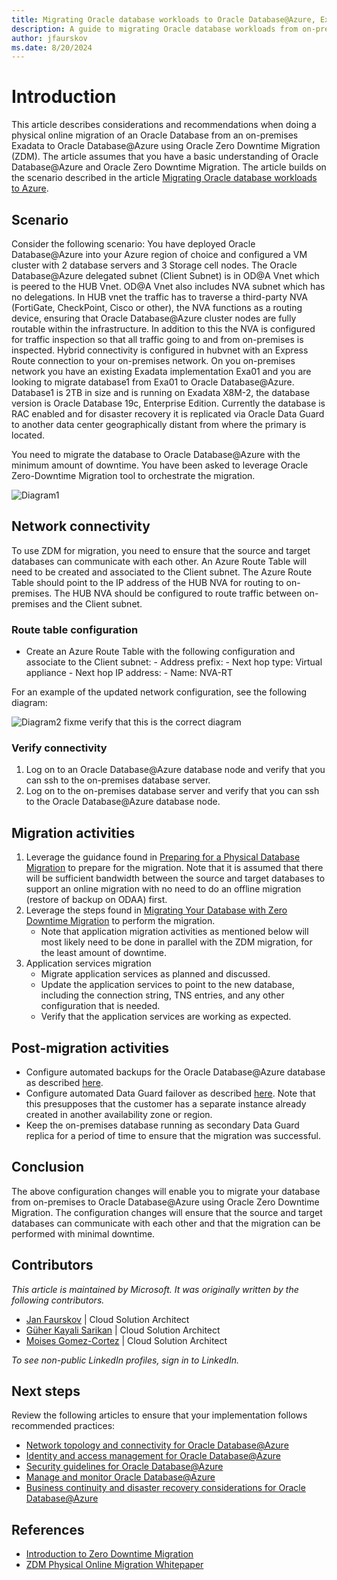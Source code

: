 ```yaml
---
title: Migrating Oracle database workloads to Oracle Database@Azure, Exadata Database Service
description: A guide to migrating Oracle database workloads from on-premises to Oracle Database@Azure, Exadata Database services.
author: jfaurskov
ms.date: 8/20/2024
---
```


# Introduction

This article describes considerations and recommendations when doing a physical online migration of an Oracle Database from an on-premises Exadata to Oracle Database@Azure using Oracle Zero Downtime Migration (ZDM). The article assumes that you have a basic understanding of Oracle Database@Azure and Oracle Zero Downtime Migration. The article builds on the scenario described in the article [Migrating Oracle database workloads to Azure](./topic-migrating-oracle-to-azure.md).

## Scenario

Consider the following scenario: You have deployed Oracle Database@Azure into your Azure region of choice and configured a VM cluster with 2 database servers and 3 Storage cell nodes. The Oracle Database@Azure delegated subnet (Client Subnet) is in OD@A Vnet which is peered to the HUB Vnet. OD@A Vnet also includes NVA subnet which has no delegations. In HUB vnet the traffic has to traverse a third-party NVA (FortiGate, CheckPoint, Cisco or other), the NVA functions as a routing device, ensuring that Oracle Database@Azure cluster nodes are fully routable within the infrastructure. In addition to this the NVA is configured for traffic inspection so that all traffic going to and from on-premises is inspected. Hybrid connectivity is configured in hubvnet with an Express Route connection to your on-premises network. On you on-premises network you have an existing Exadata implementation Exa01 and you are looking to migrate database1 from Exa01 to Oracle Database@Azure. Database1 is 2TB in size and is running on Exadata X8M-2, the database version is Oracle Database 19c, Enterprise Edition. Currently the database is RAC enabled and for disaster recovery it is replicated via Oracle Data Guard to another data center geographically distant from where the primary is located.

You need to migrate the database to Oracle Database@Azure with the minimum amount of downtime. You have been asked to leverage Oracle Zero-Downtime Migration tool to orchestrate the migration.

![Diagram1](media/datamig1.jpg)

## Network connectivity

To use ZDM for migration, you need to ensure that the source and target databases can communicate with each other. An Azure Route Table will need to be created and associated to the Client subnet. The Azure Route Table should point to the IP address of the HUB NVA for routing to on-premises. The HUB NVA should be configured to route traffic between on-premises and the Client subnet.

### Route table configuration

- Create an Azure Route Table with the following configuration and associate to the Client subnet:
        - Address prefix: <the IP range of the on-premises network>
        - Next hop type: Virtual appliance
        - Next hop IP address: <HUB NVA private IP>
        - Name: NVA-RT

For an example of the updated network configuration, see the following diagram:

![Diagram2](media/datamig2.jpg) fixme verify that this is the correct diagram

### Verify connectivity

1. Log on to an Oracle Database@Azure database node and verify that you can ssh to the on-premises database server.
1. Log on to the on-premises database server and verify that you can ssh to the Oracle Database@Azure database node.

## Migration activities

1. Leverage the guidance found in [Preparing for a Physical Database Migration](https://docs.oracle.com/en/database/oracle/zero-downtime-migration/21.3/zdmug/preparing-for-database-migration.html#GUID-25B07C59-8143-41CB-B431-3D9225CCFDD6) to prepare for the migration. Note that it is assumed that there will be sufficient bandwidth between the source and target databases to support an online migration with no need to do an offline migration (restore of backup on ODAA) first.
1. Leverage the steps found in [Migrating Your Database with Zero Downtime Migration](https://docs.oracle.com/en/database/oracle/zero-downtime-migration/21.3/zdmug/migrating-with-zero-downtime-migration.html#GUID-C20DB7D4-E0CE-4B50-99D0-B16C18DDD34B) to perform the migration.
    - Note that application migration activities as mentioned below will most likely need to be done in parallel with the ZDM migration, for the least amount of downtime.
1. Application services migration
    - Migrate application services as planned and discussed.
    - Update the application services to point to the new database, including the connection string, TNS entries, and any other configuration that is needed.
    - Verify that the application services are working as expected.

## Post-migration activities

- Configure automated backups for the Oracle Database@Azure database as described [here](https://docs.public.oneportal.content.oci.oraclecloud.com/en-us/iaas/exadatacloud/exacs/manage-databases.html#GUID-21EF9E4B-E5D3-4A52-8B1C-609FBADD2A7D).
- Configure automated Data Guard failover as described [here](https://docs.public.oneportal.content.oci.oraclecloud.com/en-us/iaas/exadatacloud/exacs/using-data-guard-with-exacc.html#ECSCM-GUID-603988C3-604A-4305-B20A-EA0FF79C0835). Note that this presupposes that the customer has a separate instance already created in another availability zone or region.
- Keep the on-premises database running as secondary Data Guard replica for a period of time to ensure that the migration was successful.

## Conclusion

The above configuration changes will enable you to migrate your database from on-premises to Oracle Database@Azure using Oracle Zero Downtime Migration. The configuration changes will ensure that the source and target databases can communicate with each other and that the migration can be performed with minimal downtime.

## Contributors

*This article is maintained by Microsoft. It was originally written by the following contributors.*

- [Jan Faurskov](https://www.linkedin.com/in/jfaurskov) | Cloud Solution Architect
- [Güher Kayali Sarikan](https://www.linkedin.com/in/guherkayali) | Cloud Solution Architect
- [Moises Gomez-Cortez](https://www.linkedin.com/in/moisesjgomez) | Cloud Solution Architect

*To see non-public LinkedIn profiles, sign in to LinkedIn.*

## Next steps

Review the following articles to ensure that your implementation follows recommended practices:

- [Network topology and connectivity for Oracle Database@Azure](/azure/cloud-adoption-framework/scenarios/oracle-iaas/oracle-network-topology-odaa)
- [Identity and access management for Oracle Database@Azure](/azure/cloud-adoption-framework/scenarios/oracle-iaas/oracle-iam-odaa)
- [Security guidelines for Oracle Database@Azure](/azure/cloud-adoption-framework/scenarios/oracle-iaas/oracle-security-overview-odaa)
- [Manage and monitor Oracle Database@Azure](/azure/cloud-adoption-framework/scenarios/oracle-iaas/oracle-manage-monitor-oracle-database-azure)
- [Business continuity and disaster recovery considerations for Oracle Database@Azure](/azure/cloud-adoption-framework/scenarios/oracle-iaas/oracle-disaster-recovery-oracle-database-azure)

## References

- [Introduction to Zero Downtime Migration](https://docs.oracle.com/en/database/oracle/zero-downtime-migration/21.4/zdmug/introduction-to-zero-downtime-migration.html#GUID-A4EC1775-307C-47A6-89FB-E4C3F1FBC4F5)
- [ZDM Physical Online Migration Whitepaper](https://www.oracle.com/a/otn/docs/database/zdm-physical-migration-to-oracle-at-azure.pdf)
